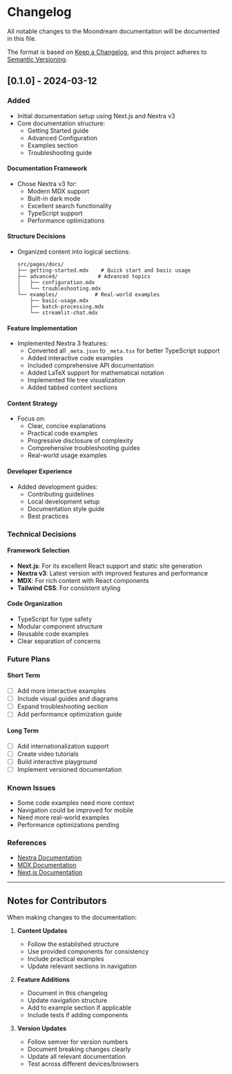 # Changelog

All notable changes to the Moondream documentation will be documented in this file.

The format is based on [Keep a Changelog](https://keepachangelog.com/en/1.1.0/),
and this project adheres to [Semantic Versioning](https://semver.org/spec/v2.0.0.html).

## [0.1.0] - 2024-03-12

### Added

- Initial documentation setup using Next.js and Nextra v3
- Core documentation structure:
  - Getting Started guide
  - Advanced Configuration
  - Examples section
  - Troubleshooting guide

#### Documentation Framework
- Chose Nextra v3 for:
  - Modern MDX support
  - Built-in dark mode
  - Excellent search functionality
  - TypeScript support
  - Performance optimizations

#### Structure Decisions
- Organized content into logical sections:
  ```
  src/pages/docs/
  ├── getting-started.mdx    # Quick start and basic usage
  ├── advanced/             # Advanced topics
  │   ├── configuration.mdx
  │   └── troubleshooting.mdx
  └── examples/            # Real-world examples
      ├── basic-usage.mdx
      ├── batch-processing.mdx
      └── streamlit-chat.mdx
  ```

#### Feature Implementation
- Implemented Nextra 3 features:
  - Converted all `_meta.json` to `_meta.tsx` for better TypeScript support
  - Added interactive code examples
  - Included comprehensive API documentation
  - Added LaTeX support for mathematical notation
  - Implemented file tree visualization
  - Added tabbed content sections

#### Content Strategy
- Focus on:
  - Clear, concise explanations
  - Practical code examples
  - Progressive disclosure of complexity
  - Comprehensive troubleshooting guides
  - Real-world usage examples

#### Developer Experience
- Added development guides:
  - Contributing guidelines
  - Local development setup
  - Documentation style guide
  - Best practices

### Technical Decisions

#### Framework Selection
- **Next.js**: For its excellent React support and static site generation
- **Nextra v3**: Latest version with improved features and performance
- **MDX**: For rich content with React components
- **Tailwind CSS**: For consistent styling

#### Code Organization
- TypeScript for type safety
- Modular component structure
- Reusable code examples
- Clear separation of concerns

### Future Plans

#### Short Term
- [ ] Add more interactive examples
- [ ] Include visual guides and diagrams
- [ ] Expand troubleshooting section
- [ ] Add performance optimization guide

#### Long Term
- [ ] Add internationalization support
- [ ] Create video tutorials
- [ ] Build interactive playground
- [ ] Implement versioned documentation

### Known Issues
- Some code examples need more context
- Navigation could be improved for mobile
- Need more real-world examples
- Performance optimizations pending

### References
- [Nextra Documentation](https://nextra.site)
- [MDX Documentation](https://mdxjs.com)
- [Next.js Documentation](https://nextjs.org/docs)

---

## Notes for Contributors

When making changes to the documentation:

1. **Content Updates**
   - Follow the established structure
   - Use provided components for consistency
   - Include practical examples
   - Update relevant sections in navigation

2. **Feature Additions**
   - Document in this changelog
   - Update navigation structure
   - Add to example section if applicable
   - Include tests if adding components

3. **Version Updates**
   - Follow semver for version numbers
   - Document breaking changes clearly
   - Update all relevant documentation
   - Test across different devices/browsers 